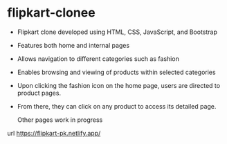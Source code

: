 # flipkart-clonee

- Flipkart clone developed using HTML, CSS, JavaScript, and Bootstrap
- Features both home and internal pages
- Allows navigation to different categories such as fashion
- Enables browsing and viewing of products within selected categories
- Upon clicking the fashion icon on the home page, users are directed to product pages.
- From there, they can click on any product to access its detailed page.

  Other pages work in progress

url
https://flipkart-pk.netlify.app/

